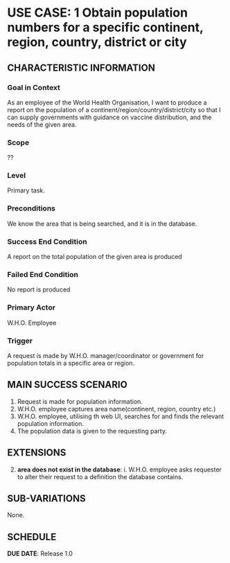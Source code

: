 # USE CASE: 1 Obtain population numbers for a specific continent, region, country, district or city

## CHARACTERISTIC INFORMATION

### Goal in Context


As an employee of the World Health Organisation, I want to produce a report on the population
of a continent/region/country/district/city so that I can supply governments with guidance on 
vaccine distribution, and the needs of the given area. 

### Scope

??

### Level

Primary task.

### Preconditions

We know the area that is being searched, and it is in the database.

### Success End Condition

A report on the total population of the given area is produced

### Failed End Condition

No report is produced

### Primary Actor

W.H.O. Employee

### Trigger

A request is made by W.H.O. manager/coordinator or government for population
totals in a specific area or region.

## MAIN SUCCESS SCENARIO

1. Request is made for population information.
2. W.H.O. employee captures area name(continent, region, country etc.)
3. W.H.O. employee, utilising th web UI, searches for and finds the relevant 
   population information.
4. The population data is given to the requesting party.

## EXTENSIONS

2. **area does not exist in the database**:
    i. W.H.O. employee asks requester to alter their request to a definition the
       database contains.

## SUB-VARIATIONS

None.

## SCHEDULE

**DUE DATE**: Release 1.0
